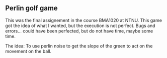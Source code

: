 ## Perlin golf game
This was the final assignement in the course BMA1020 at NTNU. 
This game got the idea of what I wanted, but the execution is not perfect. Bugs and errors... could have been perfected, but do not have time, maybe some time.

The idea:
  To use perlin noise to get the slope of the green to act on the movement on the ball.
